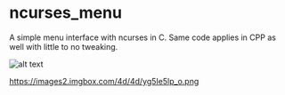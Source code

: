 # ncurses_menu

A simple menu interface with ncurses in C. Same code applies in CPP as well with little to no tweaking.

![alt text](https://images2.imgbox.com/36/5e/eGrRP5VU_o.pngg "Logo Title Text 1")

https://images2.imgbox.com/4d/4d/yg5Ie5lp_o.png

